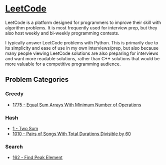 # [LeetCode](https://leetcode.com/)

LeetCode is a platform designed for programmers to improve their skill with algorithm problems. It is most frequently used for interview prep, but they also host weekly and bi-weekly programming contests.

I typically answer LeetCode problems with Python. This is primarily due to its simplicity and ease of use in my own interviews/prep, but also because many people viewing LeetCode solutions are also preparing for interviews and want more readable solutions, rather than C++ solutions that would be more valuable for a competitive programming audience.

## Problem Categories

### Greedy
- [1775 - Equal Sum Arrays With Minimum Number of Operations](1775)

### Hash
- [1 - Two Sum](0001)
- [1010 - Pairs of Songs With Total Durations Divisible by 60](1010)

### Search
- [162 - Find Peak Element](0162)